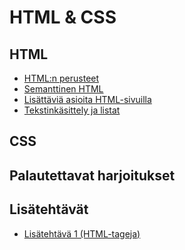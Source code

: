 # HTML & CSS

## HTML

- [ HTML:n perusteet ](./htmlperusteet/index.md)<base target="_blank">
- [ Semanttinen HTML ](./semanttinen/index.md)<base target="_blank">
- [ Lisättäviä asioita HTML-sivuilla](./lisattavat/index.md)<base target="_blank">
- [ Tekstinkäsittely ja listat ](./tekstinkasittely/)<base target="_blank">

## CSS

## Palautettavat harjoitukset

## Lisätehtävät

- [Lisätehtävä 1 (HTML-tageja)](./lisatehtava1/)<base target="_blank">